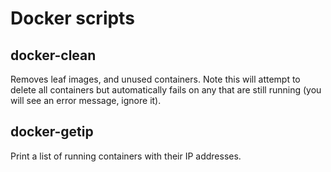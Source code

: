 Docker scripts
=============

docker-clean
------------
Removes leaf images, and unused containers.
Note this will attempt to delete all containers but automatically fails on any that are still running (you will see an error message, ignore it).


docker-getip
------------
Print a list of running containers with their IP addresses.

